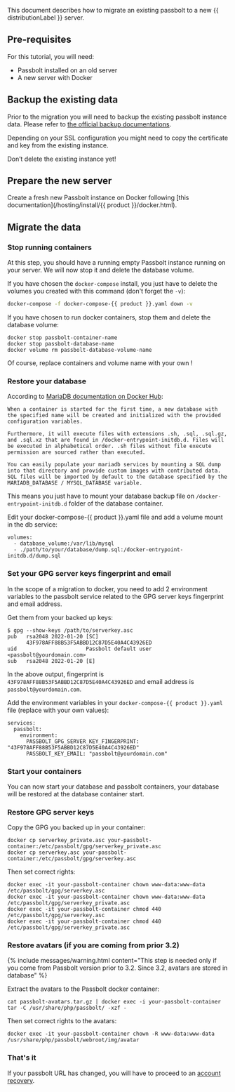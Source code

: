 This document describes how to migrate an existing passbolt to a new {{ distributionLabel }} server.

## Pre-requisites

For this tutorial, you will need:
- Passbolt installed on an old server
- A new server with Docker

## Backup the existing data

Prior to the migration you will need to backup the existing passbolt instance data. Please refer to [the official backup documentations](/hosting/backup).

Depending on your SSL configuration you might need to copy the certificate and key from the existing instance.

Don’t delete the existing instance yet!

## Prepare the new server

Create a fresh new Passbolt instance on Docker following [this documentation](/hosting/install/{{ product }}/docker.html).

## Migrate the data

### Stop running containers

At this step, you should have a running empty Passbolt instance running on your server. We will now stop it and delete the database volume.

If you have chosen the `docker-compose` install, you just have to delete the volumes you created with this command (don't forget the `-v`):

```bash
docker-compose -f docker-compose-{{ product }}.yaml down -v
```

If you have chosen to run docker containers, stop them and delete the database volume:

```
docker stop passbolt-container-name
docker stop passbolt-database-name
docker volume rm passbolt-database-volume-name
```

Of course, replace containers and volume name with your own !

### Restore your database

According to [MariaDB documentation on Docker Hub](https://hub.docker.com/_/mariadb):

```
When a container is started for the first time, a new database with the specified name will be created and initialized with the provided configuration variables.

Furthermore, it will execute files with extensions .sh, .sql, .sql.gz, and .sql.xz that are found in /docker-entrypoint-initdb.d. Files will be executed in alphabetical order. .sh files without file execute permission are sourced rather than executed.

You can easily populate your mariadb services by mounting a SQL dump into that directory and provide custom images with contributed data. SQL files will be imported by default to the database specified by the MARIADB_DATABASE / MYSQL_DATABASE variable.
```

This means you just have to mount your database backup file on `/docker-entrypoint-initdb.d` folder of the database container.

Edit your docker-compose-{{ product }}.yaml file and add a volume mount in the db service:

```
volumes:
  - database_volume:/var/lib/mysql
  - ./path/to/your/database/dump.sql:/docker-entrypoint-initdb.d/dump.sql
```

### Set your GPG server keys fingerprint and email

In the scope of a migration to docker, you need to add 2 environment variables to the passbolt service
related to the GPG server keys fingerprint and email address.

Get them from your backed up keys:

```
$ gpg --show-keys /path/to/serverkey.asc
pub   rsa2048 2022-01-20 [SC]
      43F978AFF88B53F5ABBD12C87D5E40A4C43926ED
uid                      Passbolt default user <passbolt@yourdomain.com>
sub   rsa2048 2022-01-20 [E]
```

In the above output, fingerprint is `43F978AFF88B53F5ABBD12C87D5E40A4C43926ED` and email address is `passbolt@yourdomain.com`.

Add the environment variables in your `docker-compose-{{ product }}.yaml` file (replace with your own values):

```
services:
  passbolt:
    environment:
      PASSBOLT_GPG_SERVER_KEY_FINGERPRINT: "43F978AFF88B53F5ABBD12C87D5E40A4C43926ED"
      PASSBOLT_KEY_EMAIL: "passbolt@yourdomain.com"
```

### Start your containers

You can now start your database and passbolt containers, your database will be restored at the database container start.

### Restore GPG server keys

Copy the GPG you backed up in your container:

```
docker cp serverkey_private.asc your-passbolt-container:/etc/passbolt/gpg/serverkey_private.asc
docker cp serverkey.asc your-passbolt-container:/etc/passbolt/gpg/serverkey.asc
```

Then set correct rights:

```
docker exec -it your-passbolt-container chown www-data:www-data /etc/passbolt/gpg/serverkey.asc
docker exec -it your-passbolt-container chown www-data:www-data /etc/passbolt/gpg/serverkey_private.asc
docker exec -it your-passbolt-container chmod 440 /etc/passbolt/gpg/serverkey.asc
docker exec -it your-passbolt-container chmod 440 /etc/passbolt/gpg/serverkey_private.asc
```

### Restore avatars (if you are coming from prior 3.2)

{%
    include messages/warning.html
    content="This step is needed only if you come from Passbolt version prior to 3.2. Since 3.2, avatars are stored in database"
%}

Extract the avatars to the Passbolt docker container:

```
cat passbolt-avatars.tar.gz | docker exec -i your-passbolt-container tar -C /usr/share/php/passbolt/ -xzf -
```

Then set correct rights to the avatars:

```
docker exec -it your-passbolt-container chown -R www-data:www-data /usr/share/php/passbolt/webroot/img/avatar
```

### That's it

If your passbolt URL has changed, you will have to proceed to an [account recovery](/faq/start/account-recover).
